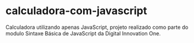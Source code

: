 # calculadora-com-javascript
Calculadora utilizando apenas JavaScript, projeto realizado como parte do modulo Sintaxe Básica de JavaScript da Digital Innovation One.
